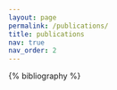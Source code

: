 ```yaml
---
layout: page
permalink: /publications/
title: publications
nav: true
nav_order: 2
---
```


<!-- description: publications by categories in reversed chronological order. generated by jekyll-scholar. -->
<!-- _pages/publications.md -->

<!-- Bibsearch Feature -->

<!-- {% include bib_search.liquid %} -->

<div class="publications">

{% bibliography %}

</div>

